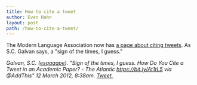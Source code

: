 ```yaml
---
title: How to cite a tweet
author: Evan Hahn
layout: post
path: /how-to-cite-a-tweet/
---
```


The Modern Language Association now has [a page about citing tweets][1]. As S.C. Galvan says, a "sign of the times, I guess."

_Galvan, S.C. ([esqagape][2]). "Sign of the times, I guess. How Do You Cite a Tweet in an Academic Paper? - The Atlantic <https://bit.ly/At1tL5> via @AddThis" 12 March 2012, 8:38am. [Tweet.][3]_

[1]: http://www.mla.org/style/style_faq/mlastyle_cite_a_tweet
[2]: https://twitter.com/esqagape/
[3]: https://twitter.com/esqagape/status/179184680720007170
